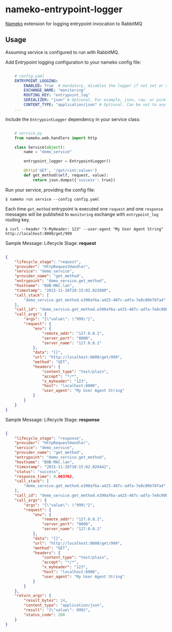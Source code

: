 nameko-entrypoint-logger
========================

[Nameko](https://github.com/onefinestay/nameko) extension for logging entrypoint invocation to RabbitMQ   

Usage
-----

Assuming service is configured to run with RabbitMQ.  

Add Entrypoint logging configuration to your nameko config file:

```yaml

    # config.yaml
    ENTRYPOINT_LOGGING:
        ENABLED: True  # mandatory, disables the logger if not set or missing
        EXCHANGE_NAME: "monitoring"
        ROUTING_KEY: "entrypoint_log"
        SERIALIZER: "json" # Optional. For example, json, raw, or pickle. Defaults to 'json'
        CONTENT_TYPE: "application/json" # Optional. Can be set to any valid MIME type. Defaults to 'application/json'
    ...
```

Include the `EntrypointLogger` dependency in your service class:

```python

    # service.py
    from nameko.web.handlers import http

    class Service(object):
        name = "demo_service"

        entrypoint_logger = EntrypointLogger()

        @http('GET', '/get/<int:value>')
        def get_method(self, request, value):
            return json.dumps({'success': true})
```

Run your service, providing the config file:

`$ nameko run service --config config.yaml`


Each time `get_method` entrypoint is executed one `request` and one `response` messages will be published to `monitoring` exchange with `entrypoint_log` routing key.

`$ curl --header "X-MyHeader: 123" --user-agent "My User Agent String" http://localhost:8000/get/999`

Sample Message: Lifecycle Stage: **request**

```json

{
    "lifecycle_stage": "request",
    "provider": "HttpRequestHandler",
    "service": "demo_service",
    "provider_name": "get_method",
    "entrypoint": "demo_service.get_method",
    "hostname": "BOB-MAC.lan",
    "timestamp": "2015-11-26T10:15:02.022680",
    "call_stack": [
        "demo_service.get_method.e390af6a-a425-487c-adfa-7e8c00b78fa4"
    ],
    "call_id": "demo_service.get_method.e390af6a-a425-487c-adfa-7e8c00b78fa4",    
    "call_args": {
        "args": "{\"value\": \"999\"}",
        "request": {
            "env": {
                "remote_addr": "127.0.0.1",
                "server_port": "8000",
                "server_name": "127.0.0.1"
            },
            "data": "{}",
            "url": "http://localhost:8000/get/999",
            "method": "GET",
            "headers": {
                "content_type": "text/plain",
                "accept": "*/*",
                "x_myheader": "123",
                "host": "localhost:8000",
                "user_agent": "My User Agent String"
            }
        }
    }   
}
```

Sample Message: Lifecycle Stage: **response**

```json

{
    "lifecycle_stage": "response",
    "provider": "HttpRequestHandler",
    "service": "demo_service",
    "provider_name": "get_method",
    "entrypoint": "demo_service.get_method",    
    "hostname": "BOB-MAC.lan",
    "timestamp": "2015-11-26T10:15:02.026442",
    "status": "success",
    "response_time": 0.003762,
    "call_stack": [
        "demo_service.get_method.e390af6a-a425-487c-adfa-7e8c00b78fa4"
    ],
    "call_id": "demo_service.get_method.e390af6a-a425-487c-adfa-7e8c00b78fa4",
    "call_args": {
        "args": "{\"value\": \"999\"}",
        "request": {
            "env": {
                "remote_addr": "127.0.0.1",
                "server_port": "8000",
                "server_name": "127.0.0.1"
            },
            "data": "{}",
            "url": "http://localhost:8000/get/999",
            "method": "GET",
            "headers": {
                "content_type": "text/plain",
                "accept": "*/*",
                "x_myheader": "123",
                "host": "localhost:8000",
                "user_agent": "My User Agent String"
            }
        }
    },
    "return_args": {
        "result_bytes": 14,
        "content_type": "application/json",
        "result": "{\"value\": 999}",
        "status_code": 200
    }
}
```
